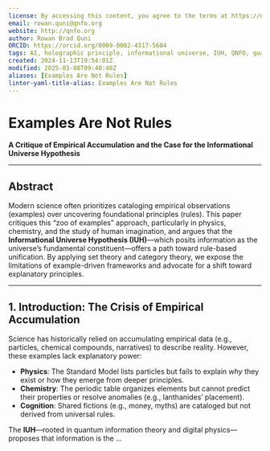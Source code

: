 ```yaml
---
license: By accessing this content, you agree to the terms at https://qnfo.org/LICENSE
email: rowan.quni@qnfo.org
website: http://qnfo.org
author: Rowan Brad Quni
ORCID: https://orcid.org/0009-0002-4317-5604
tags: AI, holographic principle, informational universe, IUH, QNFO, quantum
created: 2024-11-13T19:54:01Z
modified: 2025-03-08T09:40:48Z
aliases: [Examples Are Not Rules]
linter-yaml-title-alias: Examples Are Not Rules
---
```


# Examples Are Not Rules

**A Critique of Empirical Accumulation and the Case for the Informational Universe Hypothesis**

---

## **Abstract**

Modern science often prioritizes cataloging empirical observations (examples) over uncovering foundational principles (rules). This paper critiques this “zoo of examples” approach, particularly in physics, chemistry, and the study of human imagination, and argues that the **Informational Universe Hypothesis (IUH)**—which posits information as the universe’s fundamental constituent—offers a path toward rule-based unification. By applying set theory and category theory, we expose the limitations of example-driven frameworks and advocate for a shift toward explanatory principles.

---

## **1. Introduction: The Crisis of Empirical Accumulation**

Science has historically relied on accumulating empirical data (e.g., particles, chemical compounds, narratives) to describe reality. However, these examples lack explanatory power:
- **Physics**: The Standard Model lists particles but fails to explain *why* they exist or how they emerge from deeper principles.
- **Chemistry**: The periodic table organizes elements but cannot predict their properties or resolve anomalies (e.g., lanthanides’ placement).
- **Cognition**: Shared fictions (e.g., money, myths) are cataloged but not derived from universal rules.

The **IUH**—rooted in quantum information theory and digital physics—proposes that information is the …
